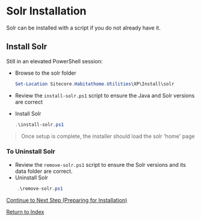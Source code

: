 # Solr Installation

Solr can be installed with a script if you do not already have it.

## Install Solr

Still in an elevated PowerShell session:

- Browse to the solr folder

  ```powershell
  Set-Location Sitecore.Habitathome.Utilities\XP\Install\solr
  ```

- Review the `install-solr.ps1` script to ensure the Java and Solr versions are correct

- Install Solr

  ```powershell
  .\install-solr.ps1
  ```

> Once setup is complete, the installer should load the solr 'home' page

### To Uninstall Solr

- Review the `remove-solr.ps1` script to ensure the Solr versions and its data folder are correct.
- Uninstall Solr

```powershell
    .\remove-solr.ps1
```

[Continue to Next Step (Preparing for Installation)](preparing-installation.md)

[Return to Index](readme.md)
